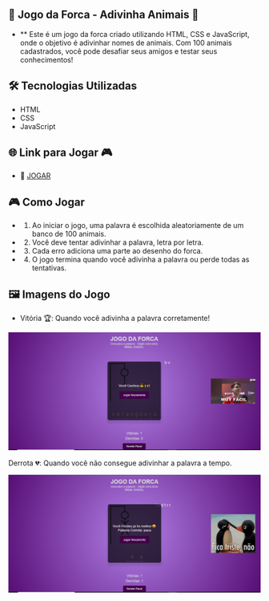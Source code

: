 ## 🐍 Jogo da Forca - Adivinha Animais 🐾

- ** Este é um jogo da forca criado utilizando HTML, CSS e JavaScript, onde o objetivo é adivinhar nomes de animais. Com 100 animais cadastrados, você pode desafiar seus amigos e testar seus conhecimentos!

## 🛠️ Tecnologias Utilizadas

-  HTML
-  CSS
-  JavaScript

 ## 🌐 Link para Jogar 🎮

-  🔗 [JOGAR](https://yleonardo99.github.io/Jogo-da-Forca/)
  
## 🎮 Como Jogar

-  1. Ao iniciar o jogo, uma palavra é escolhida aleatoriamente de um banco de 100 animais.
-  2. Você deve tentar adivinhar a palavra, letra por letra.
-  3. Cada erro adiciona uma parte ao desenho do forca.
-  4. O jogo termina quando você adivinha a palavra ou perde todas as tentativas.

## 🖼️ Imagens do Jogo

- Vitória 🏆: Quando você adivinha a palavra corretamente!

![Vitória](https://github.com/yLeonardo99/Jogo-da-Forca/blob/main/Complements/Imagens/vitoria.png)

Derrota 💔: Quando você não consegue adivinhar a palavra a tempo.

![Derrota](https://github.com/yLeonardo99/Jogo-da-Forca/blob/main/Complements/Imagens/perdeu.png)
